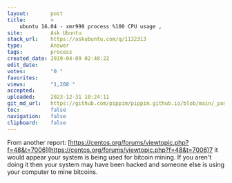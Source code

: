 ```yaml
---
layout:       post
title:        >
    ubuntu 16.04 - xmr999 process %100 CPU usage ,
site:         Ask Ubuntu
stack_url:    https://askubuntu.com/q/1132313
type:         Answer
tags:         process
created_date: 2019-04-09 02:48:22
edit_date:    
votes:        "0 "
favorites:    
views:        "1,208 "
accepted:     
uploaded:     2023-12-31 10:24:11
git_md_url:   https://github.com/pippim/pippim.github.io/blob/main/_posts/2019/2019-04-09-ubuntu-16.04-xmr999-process-_100-CPU-usage-_.md
toc:          false
navigation:   false
clipboard:    false
---
```


From another report: [https://centos.org/forums/viewtopic.php?f=48&t=7006](https://centos.org/forums/viewtopic.php?f=48&t=7006)7 it would appear your system is being used for bitcoin mining. If you aren't doing it then your system may have been hacked and someone else is using your computer to mine bitcoins.
